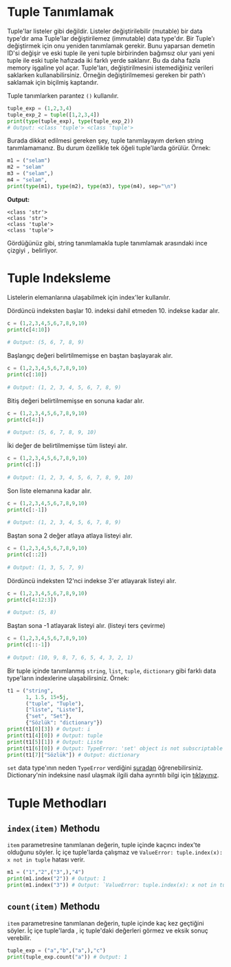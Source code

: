 ﻿# Tuple Tanımlamak
Tuple'lar listeler gibi değildir. Listeler değiştirilebilir (mutable) bir data type'dır ama Tuple'lar değiştirilemez (immutable) data type'dır. Bir Tuple'ı değiştirmek için onu yeniden tanımlamak gerekir. Bunu yaparsan demetin ID'si değişir ve eski tuple ile yeni tuple birbirinden bağımsız olur yani yeni tuple ile eski tuple hafızada iki farklı yerde saklanır. Bu da daha fazla memory işgaline yol açar. Tuple'ları, değiştirilmesini istemediğiniz verileri saklarken kullanabilirsiniz. Örneğin değiştirilmemesi gereken bir path'ı saklamak için biçilmiş kaptandır.

Tuple tanımlarken parantez `()` kullanılır.
```py
tuple_exp = (1,2,3,4)
tuple_exp_2 = tuple([1,2,3,4]) 
print(type(tuple_exp), type(tuple_exp_2))
# Output: <class 'tuple'> <class 'tuple'>
```
Burada dikkat edilmesi gereken şey, tuple tanımlayayım derken string tanımlamamanız. Bu durum özellikle tek öğeli tuple'larda görülür. Örnek:
```py
m1 = ("selam")
m2 = "selam"
m3 = ("selam",)
m4 = "selam",
print(type(m1), type(m2), type(m3), type(m4), sep="\n")
```
**Output:**
```
<class 'str'>
<class 'str'>
<class 'tuple'>
<class 'tuple'>
```
Gördüğünüz gibi, string tanımlamakla tuple tanımlamak arasındaki ince çizgiyi `,` belirliyor.

# Tuple Indeksleme
Listelerin elemanlarına ulaşabilmek için index'ler kullanılır.

Dördüncü indeksten başlar 10. indeksi dahil etmeden 10. indekse kadar alır.
```py
c = (1,2,3,4,5,6,7,8,9,10)
print(c[4:10])
  
# Output: (5, 6, 7, 8, 9)
```
Başlangıç değeri belirtilmemişse en baştan başlayarak alır.
```py
c = (1,2,3,4,5,6,7,8,9,10)
print(c[:10])
  
# Output: (1, 2, 3, 4, 5, 6, 7, 8, 9)
```
Bitiş değeri belirtilmemişse en sonuna kadar alır.
```py
c = (1,2,3,4,5,6,7,8,9,10)
print(c[4:])
  
# Output: (5, 6, 7, 8, 9, 10)
```
İki değer de belirtilmemişse tüm listeyi alır.
```py
c = (1,2,3,4,5,6,7,8,9,10)
print(c[:])
  
# Output: (1, 2, 3, 4, 5, 6, 7, 8, 9, 10)
```
Son liste elemanına kadar alır.
```py
c = (1,2,3,4,5,6,7,8,9,10)
print(c[:-1])
  
# Output: (1, 2, 3, 4, 5, 6, 7, 8, 9)
```
Baştan sona 2 değer atlaya atlaya listeyi alır.
```py
c = (1,2,3,4,5,6,7,8,9,10)
print(c[::2])
  
# Output: (1, 3, 5, 7, 9)
```
Dördüncü indeksten 12'nci indekse 3'er atlayarak listeyi alır.
```py
c = (1,2,3,4,5,6,7,8,9,10)
print(c[4:12:3])
  
# Output: (5, 8)
```
Baştan sona -1 atlayarak listeyi alır. (listeyi ters çevirme)
```py
c = (1,2,3,4,5,6,7,8,9,10)
print(c[::-1])
  
# Output: (10, 9, 8, 7, 6, 5, 4, 3, 2, 1)
```
Bir tuple içinde tanımlanmış `string`, `list`, `tuple`, `dictionary` gibi farklı data type'ların indexlerine ulaşabilirsiniz. Örnek:
```py
t1 = ("string",
	  1, 1.5, 15+5j,
	  ("tuple", "Tuple"),
	  ["liste", "Liste"],
	  {"set", "Set"},
	  {"Sözlük": "dictionary"})
print(t1[0][3]) # Output: i
print(t1[4][0]) # Output: tuple
print(t1[5][1]) # Output: Liste
print(t1[6][0]) # Output: TypeError: 'set' object is not subscriptable
print(t1[7]["Sözlük"]) # Output: dictionary
```
`set` data type'ının neden `TypeError` verdiğini [şuradan](set) öğrenebilirsiniz. Dictionary'nin indeksine nasıl ulaşmak ilgili daha ayrıntılı bilgi için [tıklayınız](asdasd).

# Tuple Methodları

## `index(item)` Methodu
`item` parametresine tanımlanan değerin, tuple içinde kaçıncı index'te olduğunu söyler. İç içe tuple'larda çalışmaz ve `ValueError: tuple.index(x): x not in tuple` hatası verir.
```py
m1 = ("1","2",("3",),"4")
print(m1.index("2")) # Output: 1
print(m1.index("3")) # Output: `ValueError: tuple.index(x): x not in tuple`
```

## `count(item)` Methodu
`item` parametresine tanımlanan değerin, tuple içinde kaç kez geçtiğini söyler. İç içe tuple'larda , iç tuple'daki değerleri görmez ve eksik sonuç verebilir.
```py
tuple_exp = ("a","b",("a",),"c")
print(tuple_exp.count("a")) # Output: 1

```

